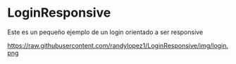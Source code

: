 # LoginResponsive


Este es un pequeño ejemplo de un login orientado a ser responsive



https://raw.githubusercontent.com/randylopez1/LoginResponsive/img/login.png
